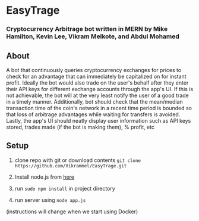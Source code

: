 # EasyTrage
### Cryptocurrency Arbitrage bot written in MERN by Mike Hamilton, Kevin Lee, Vikram Melkote, and Abdul Mohamed

## About

A bot that continuously queries cryptocurrency exchanges for prices to check for an advantage that can immediately be capitalized on for instant profit. Ideally the bot would also trade on the user's behalf after they enter their API keys for different exchange accounts through the app's UI. If this is not achievable, the bot will at the very least notify the user of a good trade in a timely manner. Additionally, bot should check that the mean/median transaction time of the coin's network in a recent time period is bounded so that loss of arbitrage advantages while waiting for transfers is avoided. Lastly, the app's UI should neatly display user information such as API keys stored, trades made (if the bot is making them), % profit, etc

## Setup

1. clone repo with git or download contents
`git clone https://github.com/Vikrammel/EasyTrage.git`

2. Install node.js from [here](https://www.npmjs.com/get-npm)

3. run `sudo npm install` in project directory

4. run server using `node app.js`

(instructions will change when we start using Docker)
